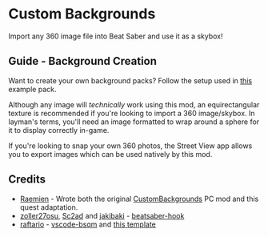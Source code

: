 # Custom Backgrounds
Import any 360 image file into Beat Saber and use it as a skybox!

## Guide - Background Creation
Want to create your own background packs?
Follow the setup used in [this](https://raemien.com/bsmodding/BackgroundPackExample.zip) example pack.

Although any image will *technically* work using this mod, an equirectangular texture is recommended if you're looking to import a 360 image/skybox.
In layman's terms, you'll need an image formatted to wrap around a sphere for it to display correctly in-game.

If you're looking to snap your own 360 photos, the Street View app allows you to export images which can be used natively by this mod.

## Credits

* [Raemien](https://github.com/raemien) - Wrote both the original [CustomBackgrounds](https://github.com/Raemien/BeatSaberCustomBackgrounds) PC mod and this quest adaptation.
* [zoller27osu](https://github.com/zoller27osu), [Sc2ad](https://github.com/Sc2ad) and [jakibaki](https://github.com/jakibaki) - [beatsaber-hook](https://github.com/sc2ad/beatsaber-hook)
* [raftario](https://github.com/raftario) - [vscode-bsqm](https://github.com/raftario/vscode-bsqm) and [this template](https://github.com/raftario/bmbf-mod-template)
